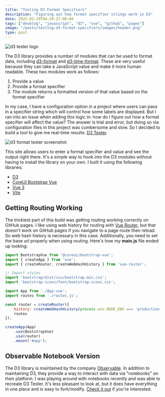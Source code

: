 ```yaml
---
title: "Testing D3 Format Specifiers"
description: "Figuring out how format specifier strings work in D3"
date: 2022-03-29T04:29:27-06:00
tags: ["devblog", "javascript", "d3", "vue", "github", "pages"]
image: "/posts/testing-d3-format-specifiers/images/header.png"
type: post
---
```


![d3 tester logo](/posts/testing-d3-format-specifiers/images/header.png "D3 Tester")

The D3 library provides a number of modules that can be used to format data, including [d3-format](https://github.com/d3/d3-format) and [d3-time-format](https://github.com/d3/d3-time-format). These are very useful because they can take a JavaScript value and make it more human readable. These two modules work as follows:

1. Provide a value
1. Provide a format specifier
1. The module returns a formatted version of that value based on the format specifier

In my case, I have a configuration option in a project where users can pass in a specifier string which will control how some labels are displayed. But I ran into an issue when adding this logic in: how do I figure out how a format specifier will affect the value? The answer is trial and error, but doing so via configuration files in this project was cumbersome and slow. So I decided to build a tool to give me real-time results: [D3 Tester](https://camdecoster.github.io/d3-tester/).

![d3 format tester screenshot](/posts/testing-d3-format-specifiers/images/d3-format-tester.png "D3 Format Tester")

This site allows users to enter a format specifier and value and see the output right there. It's a simple way to hook into the D3 modules without having to install the library on your own. I built it using the following libraries:

- [D3](https://github.com/d3/d3)
- [CoreUI Bootstrap Vue](https://coreui.io/bootstrap-vue/)
- [Vue 3](https://vuejs.org/)
- [Vite](https://vitejs.dev/)

## Getting Routing Working

The trickiest part of this build was getting routing working correctly on GitHub pages. I like using web history for routing with [Vue Router](https://router.vuejs.org/api/#history), but that doesn't work on GitHub pages if you navigate to a page route then reload. So web hash history is necessary in this case. Additionally, you need to set the base url properly when using routing. Here's how my **main.js** file ended up looking:

```javascript
import BootstrapVue from '@coreui/bootstrap-vue';
import { createApp } from 'vue';
import { createRouter, createWebHashHistory } from 'vue-router';

// Import styles
import 'bootstrap/dist/css/bootstrap.min.css';
import 'bootstrap-icons/font/bootstrap-icons.css';

import App from './App.vue';
import routes from './routes.js';

const router = createRouter({
	history: createWebHashHistory(process.env.NODE_ENV === 'production' ? '/d3-tester/' : '/'),
	routes
});

createApp(App)
	.use(BootstrapVue)
	.use(router)
	.mount('#app');
```

## Observable Notebook Version

The D3 library is maintained by the company [Observable](https://observablehq.com/). In addition to maintaining D3, they provide a way to interact with data via "notebooks" on their platform. I was playing around with notebooks recently and was able to recreate D3 Tester. It's less pleasant to look at, but it does have everything in one place and is easy to fork/modify. [Check it out](https://observablehq.com/@camdecoster/d3-tester) if you're interested.